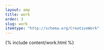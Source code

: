 ```yaml
---
layout: amp
title: work
order: 3
slug: work
itemtype: "http://schema.org/CreativeWork"
---
```


{% include content/work.html %}
